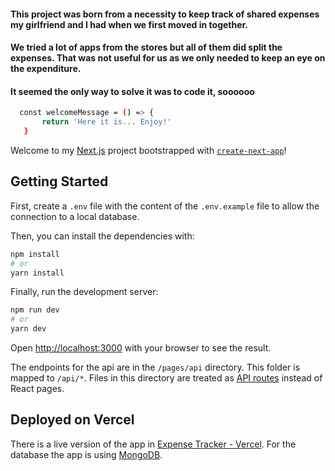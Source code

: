 #### This project was born from a necessity to keep track of shared expenses my girlfriend and I had when we first moved in together.

#### We tried a lot of apps from the stores but all of them did split the expenses. That was not useful for us as we only needed to keep an eye on the expenditure.

#### It seemed the only way to solve it was to code it, soooooo

 ```bash
   const welcomeMessage = () => {
        return 'Here it is... Enjoy!'
    }
```

Welcome to my [Next.js](https://nextjs.org/) project bootstrapped
with [`create-next-app`](https://github.com/vercel/next.js/tree/canary/packages/create-next-app)!

## Getting Started

First, create a `.env` file with the content of the `.env.example` file to allow the connection to a local database.

Then, you can install the dependencies with:

```bash
npm install
# or
yarn install
```

Finally, run the development server:

```bash
npm run dev
# or
yarn dev
```

Open [http://localhost:3000](http://localhost:3000) with your browser to see the result.

The endpoints for the api are in the `/pages/api` directory. This folder is mapped to `/api/*`. Files in this directory
are treated as [API routes](https://nextjs.org/docs/api-routes/introduction) instead of React pages.

## Deployed on Vercel

There is a live version of the app in [Expense Tracker - Vercel](https://https://joacode-expense-tracker.vercel.app/).
For the database the app is using [MongoDB](https://www.mongodb.com/).
